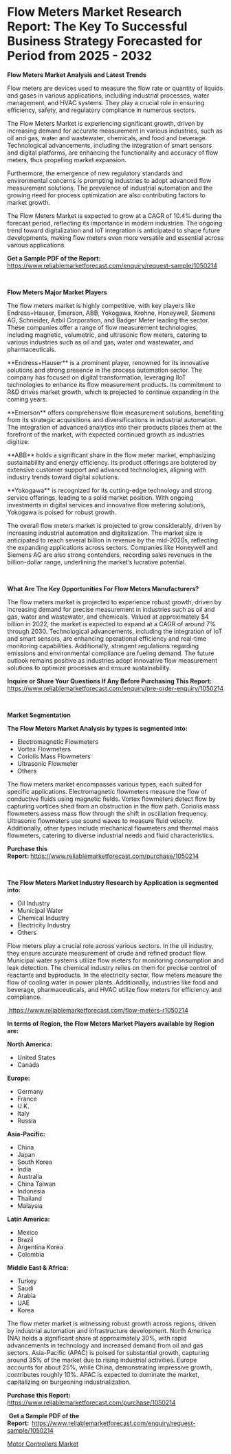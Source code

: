 <p><h1>Flow Meters Market Research Report: The Key To Successful Business Strategy Forecasted for Period from 2025 - 2032</h1></p><p><strong>Flow Meters Market Analysis and Latest Trends</strong></p>
<p><p>Flow meters are devices used to measure the flow rate or quantity of liquids and gases in various applications, including industrial processes, water management, and HVAC systems. They play a crucial role in ensuring efficiency, safety, and regulatory compliance in numerous sectors.</p><p>The Flow Meters Market is experiencing significant growth, driven by increasing demand for accurate measurement in various industries, such as oil and gas, water and wastewater, chemicals, and food and beverage. Technological advancements, including the integration of smart sensors and digital platforms, are enhancing the functionality and accuracy of flow meters, thus propelling market expansion.</p><p>Furthermore, the emergence of new regulatory standards and environmental concerns is prompting industries to adopt advanced flow measurement solutions. The prevalence of industrial automation and the growing need for process optimization are also contributing factors to market growth. </p><p>The Flow Meters Market is expected to grow at a CAGR of 10.4% during the forecast period, reflecting its importance in modern industries. The ongoing trend toward digitalization and IoT integration is anticipated to shape future developments, making flow meters even more versatile and essential across various applications.</p></p>
<p><strong>Get a Sample PDF of the Report:&nbsp;</strong> <a href="https://www.reliablemarketforecast.com/enquiry/request-sample/1050214?utm_campaign=1108&utm_medium=2&utm_source=Github&utm_content=ia&utm_term=16022025&utm_id=flow-meters">https://www.reliablemarketforecast.com/enquiry/request-sample/1050214</a></p>
<p>&nbsp;</p>
<p><strong>Flow Meters Major Market Players</strong></p>
<p><p>The flow meters market is highly competitive, with key players like Endress+Hauser, Emerson, ABB, Yokogawa, Krohne, Honeywell, Siemens AG, Schneider, Azbil Corporation, and Badger Meter leading the sector. These companies offer a range of flow measurement technologies, including magnetic, volumetric, and ultrasonic flow meters, catering to various industries such as oil and gas, water and wastewater, and pharmaceuticals.</p><p>**Endress+Hauser** is a prominent player, renowned for its innovative solutions and strong presence in the process automation sector. The company has focused on digital transformation, leveraging IIoT technologies to enhance its flow measurement products. Its commitment to R&D drives market growth, which is projected to continue expanding in the coming years.</p><p>**Emerson** offers comprehensive flow measurement solutions, benefiting from its strategic acquisitions and diversifications in industrial automation. The integration of advanced analytics into their products places them at the forefront of the market, with expected continued growth as industries digitize.</p><p>**ABB** holds a significant share in the flow meter market, emphasizing sustainability and energy efficiency. Its product offerings are bolstered by extensive customer support and advanced technologies, aligning with industry trends toward digital solutions.</p><p>**Yokogawa** is recognized for its cutting-edge technology and strong service offerings, leading to a solid market position. With ongoing investments in digital services and innovative flow metering solutions, Yokogawa is poised for robust growth.</p><p>The overall flow meters market is projected to grow considerably, driven by increasing industrial automation and digitalization. The market size is anticipated to reach several billion in revenue by the mid-2020s, reflecting the expanding applications across sectors. Companies like Honeywell and Siemens AG are also strong contenders, recording sales revenues in the billion-dollar range, underlining the market’s lucrative potential.</p></p>
<p>&nbsp;</p>
<p><strong>What Are The Key Opportunities For Flow Meters Manufacturers?</strong></p>
<p><p>The flow meters market is projected to experience robust growth, driven by increasing demand for precise measurement in industries such as oil and gas, water and wastewater, and chemicals. Valued at approximately $4 billion in 2022, the market is expected to expand at a CAGR of around 7% through 2030. Technological advancements, including the integration of IoT and smart sensors, are enhancing operational efficiency and real-time monitoring capabilities. Additionally, stringent regulations regarding emissions and environmental compliance are fueling demand. The future outlook remains positive as industries adopt innovative flow measurement solutions to optimize processes and ensure sustainability.</p></p>
<p><strong>Inquire or Share Your Questions If Any Before Purchasing This Report:</strong> <a href="https://www.reliablemarketforecast.com/enquiry/pre-order-enquiry/1050214?utm_campaign=1108&utm_medium=2&utm_source=Github&utm_content=ia&utm_term=16022025&utm_id=flow-meters">https://www.reliablemarketforecast.com/enquiry/pre-order-enquiry/1050214</a></p>
<p>&nbsp;</p>
<p><strong>Market Segmentation</strong></p>
<p><strong>The Flow Meters Market Analysis by types is segmented into:</strong></p>
<p><ul><li>Electromagnetic Flowmeters</li><li>Vortex Flowmeters</li><li>Coriolis Mass Flowmeters</li><li>Ultrasonic Flowmeter</li><li>Others</li></ul></p>
<p><p>The flow meters market encompasses various types, each suited for specific applications. Electromagnetic flowmeters measure the flow of conductive fluids using magnetic fields. Vortex flowmeters detect flow by capturing vortices shed from an obstruction in the flow path. Coriolis mass flowmeters assess mass flow through the shift in oscillation frequency. Ultrasonic flowmeters use sound waves to measure fluid velocity. Additionally, other types include mechanical flowmeters and thermal mass flowmeters, catering to diverse industrial needs and fluid characteristics.</p></p>
<p><strong>Purchase this Report:&nbsp;</strong><a href="https://www.reliablemarketforecast.com/purchase/1050214?utm_campaign=1108&utm_medium=2&utm_source=Github&utm_content=ia&utm_term=16022025&utm_id=flow-meters">https://www.reliablemarketforecast.com/purchase/1050214</a></p>
<p>&nbsp;</p>
<p><strong>The Flow Meters Market Industry Research by Application is segmented into:</strong></p>
<p><ul><li>Oil Industry</li><li>Municipal Water</li><li>Chemical Industry</li><li>Electricity Industry</li><li>Others</li></ul></p>
<p><p>Flow meters play a crucial role across various sectors. In the oil industry, they ensure accurate measurement of crude and refined product flow. Municipal water systems utilize flow meters for monitoring consumption and leak detection. The chemical industry relies on them for precise control of reactants and byproducts. In the electricity sector, flow meters measure the flow of cooling water in power plants. Additionally, industries like food and beverage, pharmaceuticals, and HVAC utilize flow meters for efficiency and compliance.</p></p>
<p><a href="https://www.reliablemarketforecast.com/flow-meters-r1050214?utm_campaign=1108&utm_medium=2&utm_source=Github&utm_content=ia&utm_term=16022025&utm_id=flow-meters">&nbsp;https://www.reliablemarketforecast.com/flow-meters-r1050214</a></p>
<p><strong>In terms of Region, the Flow Meters Market Players available by Region are:</strong></p>
<p>
    <p> <strong> North America: </strong>
        <ul>
            <li>United States</li>
            <li>Canada</li>
        </ul>
        </p> 
    <p> <strong> Europe: </strong>
        <ul>
            <li>Germany</li>
            <li>France</li>
            <li>U.K.</li>
            <li>Italy</li>
            <li>Russia</li>
        </ul>
        </p> 
    <p> <strong> Asia-Pacific: </strong>
        <ul>
            <li>China</li>
            <li>Japan</li>
            <li>South Korea</li>
            <li>India</li>
            <li>Australia</li>
            <li>China Taiwan</li>
            <li>Indonesia</li>
            <li>Thailand</li>
            <li>Malaysia</li>
        </ul>
        </p> 
    <p> <strong> Latin America: </strong>
        <ul>
            <li>Mexico</li>
            <li>Brazil</li>
            <li>Argentina Korea</li>
            <li>Colombia</li>
        </ul>
        </p> 
    <p> <strong> Middle East & Africa: </strong>
        <ul>
            <li>Turkey</li>
            <li>Saudi</li>
            <li>Arabia</li>
            <li>UAE</li>
            <li>Korea</li>
        </ul>
    </p>
    </p>
<p><p>The flow meter market is witnessing robust growth across regions, driven by industrial automation and infrastructure development. North America (NA) holds a significant share at approximately 30%, with rapid advancements in technology and increased demand from oil and gas sectors. Asia-Pacific (APAC) is poised for substantial growth, capturing around 35% of the market due to rising industrial activities. Europe accounts for about 25%, while China, demonstrating impressive growth, contributes roughly 10%. APAC is expected to dominate the market, capitalizing on burgeoning industrialization.</p></p>
<p><strong>Purchase this Report: </strong><a href="https://www.reliablemarketforecast.com/purchase/1050214?utm_campaign=1108&utm_medium=2&utm_source=Github&utm_content=ia&utm_term=16022025&utm_id=flow-meters">https://www.reliablemarketforecast.com/purchase/1050214</a></p>
<p>&nbsp;<strong>Get a Sample PDF of the Report:&nbsp;&nbsp;</strong><a href="https://www.reliablemarketforecast.com/enquiry/request-sample/1050214?utm_campaign=1108&utm_medium=2&utm_source=Github&utm_content=ia&utm_term=16022025&utm_id=flow-meters">https://www.reliablemarketforecast.com/enquiry/request-sample/1050214</a></p>
<p><strong></strong></p>
<p><p><a href="https://github.com/CliffMedina6/Market-Research-Report-List-7/blob/main/motor-controllers-market.md?utm_campaign=1108&utm_medium=2&utm_source=Github&utm_content=ia&utm_term=16022025&utm_id=flow-meters">Motor Controllers Market</a></p></p>